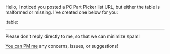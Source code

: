 Hello, I noticed you posted a PC Part Picker list URL, but either the table is malformed or missing. I've created one below for you:

:table:

---
Please don't reply directly to me, so that we can minimize spam! 

[You can PM me](https://www.reddit.com/message/compose/?to=pcpp-helper-bot) any concerns, issues, or suggestions!